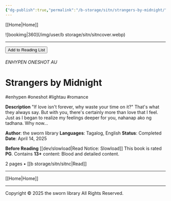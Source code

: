 ```yaml
---
{"dg-publish":true,"permalink":"/b-storage/sitn/strangers-by-midnight/","title":"Strangers by Midnight"}
---
```



[[Home\|Home]]

![bookimg|360](/img/user/b storage/sitn/sitncover.webp)
***

<button id="library-toggle" onclick="toggleLibrary()">Add to Reading List</button>

###### ENHYPEN ONESHOT AU
# Strangers by Midnight
#enhypen #oneshot #lightau #romance

**Description**
"If love isn't forever, why waste your time on it?"
That's what they always say. But with you, there's certainly more than love that I feel. Just as I began to realize my feelings deeper for you, nahanap ako ng tadhana. Why now...

**Author**: the sworn library
**Languages**: Tagalog, English
**Status**: Completed
**Date**: April 14, 2025

**Before Reading**
[[dev/slowload\|Read Notice: Slowload]]
This book is rated **PG**.
Contains **13+** content:
Blood and detailed content.

2 pages • [[b storage/sitn/sitnc\|Read]]

***

[[Home\|Home]]

***
Copyright © 2025 the sworn library
All Rights Reserved.

<script src="https://starryxoxo.github.io/treeajmgar/src/helpers/addtolist.js"></script> 
<script src="https://starryxoxo.github.io/treeajmgar/src/helpers/protect-images.js"></script>
<script src="https://starryxoxo.github.io/treeajmgar/src/helpers/lazy.js"></script>